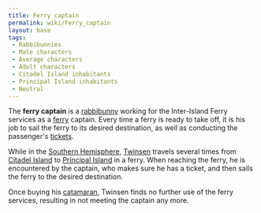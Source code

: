 ```yaml
---
title: Ferry captain
permalink: wiki/Ferry_captain
layout: base
tags:
 - Rabbibunnies
 - Male characters
 - Average characters
 - Adult characters
 - Citadel Island inhabitants
 - Principal Island inhabitants
 - Neutral
---
```


The **ferry captain** is a [rabbibunny](rabbibunny "wikilink") working
for the Inter-Island Ferry services as a [ferry](ferry "wikilink")
captain. Every time a ferry is ready to take off, it is his job to sail
the ferry to its desired destination, as well as conducting the
passenger's [tickets](Ferry_ticket "wikilink").

While in the [Southern Hemisphere](Southern_Hemisphere "wikilink"),
[Twinsen](Twinsen "wikilink") travels several times from [Citadel
Island](Citadel_Island "wikilink") to [Principal
Island](Principal_Island "wikilink") in a ferry. When reaching the
ferry, he is encountered by the captain, who makes sure he has a ticket,
and then sails the ferry to the desired destination.

Once buying his [catamaran](catamaran "wikilink"), Twinsen finds no
further use of the ferry services, resulting in not meeting the captain
any more.
